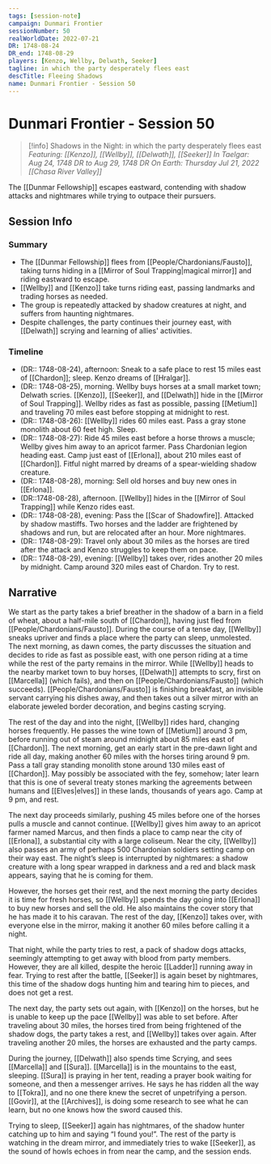 ```yaml
---
tags: [session-note]
campaign: Dunmari Frontier
sessionNumber: 50
realWorldDate: 2022-07-21
DR: 1748-08-24
DR_end: 1748-08-29
players: [Kenzo, Wellby, Delwath, Seeker]
tagline: in which the party desperately flees east
descTitle: Fleeing Shadows
name: Dunmari Frontier - Session 50
---
```

# Dunmari Frontier - Session 50

>[!info] Shadows in the Night: in which the party desperately flees east
> *Featuring: [[Kenzo]], [[Wellby]], [[Delwath]], [[Seeker]]*
> *In Taelgar: Aug 24, 1748 DR to Aug 29, 1748 DR*
> *On Earth: Thursday Jul 21, 2022*
> *[[Chasa River Valley]]*

The [[Dunmar Fellowship]] escapes eastward, contending with shadow attacks and nightmares while trying to outpace their pursuers.
## Session Info
### Summary
- The [[Dunmar Fellowship]] flees from [[People/Chardonians/Fausto]], taking turns hiding in a [[Mirror of Soul Trapping|magical mirror]] and riding eastward to escape.
- [[Wellby]] and [[Kenzo]] take turns riding east, passing landmarks and trading horses as needed.
- The group is repeatedly attacked by shadow creatures at night, and suffers from haunting nightmares.
- Despite challenges, the party continues their journey east, with [[Delwath]] scrying and learning of allies' activities.

### Timeline
- (DR:: 1748-08-24), afternoon: Sneak to a safe place to rest 15 miles east of [[Chardon]]; sleep. Kenzo dreams of [[Hralgar]].
- (DR:: 1748-08-25), morning. Wellby buys horses at a small market town; Delwath scries. [[Kenzo]], [[Seeker]], and [[Delwath]] hide in the [[Mirror of Soul Trapping]]. Wellby rides as fast as possible, passing [[Metium]] and traveling 70 miles east before stopping at midnight to rest.
- (DR:: 1748-08-26): [[Wellby]] rides 60 miles east. Pass a gray stone monolith about 60 feet high. Sleep.
- (DR:: 1748-08-27): Ride 45 miles east before a horse throws a muscle; Wellby gives him away to an apricot farmer. Pass Chardonian legion heading east. Camp just east of [[Erlona]], about 210 miles east of [[Chardon]]. Fitful night marred by dreams of a spear-wielding shadow creature.
- (DR:: 1748-08-28), morning: Sell old horses and buy new ones in [[Erlona]].
- (DR::1748-08-28), afternoon. [[Wellby]] hides in the [[Mirror of Soul Trapping]] while Kenzo rides east. 
- (DR:: 1748-08-28), evening: Pass the [[Scar of Shadowfire]]. Attacked by shadow mastiffs. Two horses and the ladder are frightened by shadows and run, but are relocated after an hour. More nightmares.
- (DR:: 1748-08-29): Travel only about 30 miles as the horses are tired after the attack and Kenzo struggles to keep them on pace. 
- (DR:: 1748-08-29), evening: [[Wellby]] takes over, rides another 20 miles by midnight. Camp around 320 miles east of Chardon. Try to rest. 


## Narrative
We start as the party takes a brief breather in the shadow of a barn in a field of wheat, about a half-mile south of [[Chardon]], having just fled from [[People/Chardonians/Fausto]]. During the course of a tense day, [[Wellby]] sneaks upriver and finds a place where the party can sleep, unmolested. The next morning, as dawn comes, the party discusses the situation and decides to ride as fast as possible east, with one person riding at a time while the rest of the party remains in the mirror. While [[Wellby]] heads to the nearby market town to buy horses, [[Delwath]] attempts to scry, first on [[Marcella]] (which fails), and then on [[People/Chardonians/Fausto]] (which succeeds). [[People/Chardonians/Fausto]] is finishing breakfast, an invisible servant carrying his dishes away, and then takes out a silver mirror with an elaborate jeweled border decoration, and begins casting scrying. 

The rest of the day and into the night, [[Wellby]] rides hard, changing horses frequently. He passes the wine town of [[Metium]] around 3 pm, before running out of steam around midnight about 85 miles east of [[Chardon]]. The next morning, get an early start in the pre-dawn light and ride all day, making another 60 miles with the horses tiring around 9 pm. Pass a tall gray standing monolith stone around 130 miles east of [[Chardon]]. May possibly be associated with the fey, somehow; later learn that this is one of several treaty stones marking the agreements between humans and [[Elves|elves]] in these lands, thousands of years ago. Camp at 9 pm, and rest.

The next day proceeds similarly, pushing 45 miles before one of the horses pulls a muscle and cannot continue. [[Wellby]] gives him away to an apricot farmer named Marcus, and then finds a place to camp near the city of [[Erlona]], a substantial city with a large coliseum. Near the city, [[Wellby]] also passes an army of perhaps 500 Chardonian soldiers setting camp on their way east. The night’s sleep is interrupted by nightmares: a shadow creature with a long spear wrapped in darkness and a red and black mask appears, saying that he is coming for them.

However, the horses get their rest, and the next morning the party decides it is time for fresh horses, so [[Wellby]] spends the day going into [[Erlona]] to buy new horses and sell the old. He also maintains the cover story that he has made it to his caravan. The rest of the day, [[Kenzo]] takes over, with everyone else in the mirror, making it another 60 miles before calling it a night. 

That night, while the party tries to rest, a pack of shadow dogs attacks, seemingly attempting to get away with blood from party members. However, they are all killed, despite the heroic [[Ladder]] running away in fear. Trying to rest after the battle, [[Seeker]] is again beset by nightmares, this time of the shadow dogs hunting him and tearing him to pieces, and does not get a rest. 

The next day, the party sets out again, with [[Kenzo]] on the horses, but he is unable to keep up the pace [[Wellby]] was able to set before. After traveling about 30 miles, the horses tired from being frightened of the shadow dogs, the party takes a rest, and [[Wellby]] takes over again. After traveling another 20 miles, the horses are exhausted and the party camps. 

During the journey, [[Delwath]] also spends time Scrying, and sees [[Marcella]] and [[Sura]]. [[Marcella]] is in the mountains to the east, sleeping. [[Sura]] is praying in her tent, reading a prayer book waiting for someone, and then a messenger arrives. He says he has ridden all the way to [[Tokra]], and no one there knew the secret of unpetrifying a person. [[Govir]], at the [[Archives]], is doing some research to see what he can learn, but no one knows how the sword caused this. 

Trying to sleep, [[Seeker]] again has nightmares, of the shadow hunter catching up to him and saying “I found you!”. The rest of the party is watching in the dream mirror, and immediately tries to wake [[Seeker]], as the sound of howls echoes in from near the camp, and the session ends. 
